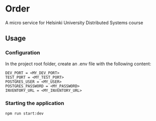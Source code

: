 # Order
A micro service for Helsinki University Distributed Systems course

## Usage


### Configuration

In the project root folder, create an .env file with the following content:

```
DEV_PORT = <MY_DEV_PORT>
TEST_PORT = <MY_TEST_PORT>
POSTGRES_USER = <MY_USER>
POSTGRES_PASSWORD = <MY_PASSWORD>
INVENTORY_URL = <MY_INVENTORY_URL>
```

### Starting the application

```
npm run start:dev
```
